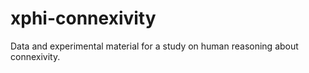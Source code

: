 # xphi-connexivity
Data and experimental material for a study on human reasoning about connexivity.

